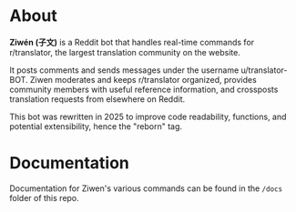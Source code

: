 # About

**Ziwén (子文)** is a Reddit bot that handles real-time commands for r/translator, the largest translation community on the website. 

It posts comments and sends messages under the username u/translator-BOT. Ziwen moderates and keeps r/translator organized, provides community members with useful reference information, and crossposts translation requests from elsewhere on Reddit.

This bot was rewritten in 2025 to improve code readability, functions, and potential extensibility, hence the "reborn" tag.

# Documentation

Documentation for Ziwen's various commands can be found in the `/docs` folder of this repo.